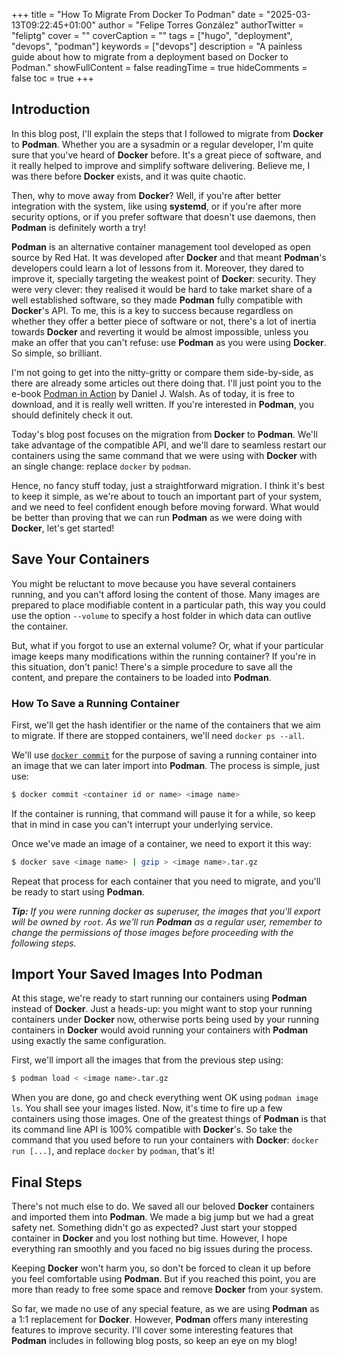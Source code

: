 +++
title = "How To Migrate From Docker To Podman"
date = "2025-03-13T09:22:45+01:00"
author = "Felipe Torres González"
authorTwitter = "feliptg"
cover = ""
coverCaption = ""
tags = ["hugo", "deployment", "devops", "podman"]
keywords = ["devops"]
description = "A painless guide about how to migrate from a deployment based on Docker to Podman."
showFullContent = false
readingTime = true
hideComments = false
toc = true
+++

## Introduction

In this blog post, I'll explain the steps that I followed to migrate from **Docker** to **Podman**. Whether you are a sysadmin or a regular developer, I'm quite sure that you've heard of **Docker** before. It's a great piece of software, and it really helped to improve and simplify software delivering. Believe me, I was there before **Docker** exists, and it was quite chaotic.

Then, why to move away from **Docker**? Well, if you're after better integration with the system, like using **systemd**, or if you're after more security options, or if you prefer software that doesn't use daemons, then **Podman** is definitely worth a try!

**Podman** is an alternative container management tool developed as open source by Red Hat. It was developed after **Docker** and that meant **Podman**'s developers could learn a lot of lessons from it. Moreover, they dared to improve it, specially targeting the weakest point of **Docker**: security. They were very clever: they realised it would be hard to take market share of a well established software, so they made **Podman** fully compatible with **Docker**'s API. To me, this is a key to success because regardless on whether they offer a better piece of software or not, there's a lot of inertia towards **Docker** and reverting it would be almost impossible, unless you make an offer that you can't refuse: use **Podman** as you were using **Docker**. So simple, so brilliant.

I'm not going to get into the nitty-gritty or compare them side-by-side, as there are already some articles out there doing that. I'll just point you to the e-book [Podman in Action](https://developers.redhat.com/e-books/podman-action) by Daniel J. Walsh. As of today, it is free to download, and it is really well written. If you're interested in **Podman**, you should definitely check it out.

Today's blog post focuses on the migration from **Docker** to **Podman**. We'll take advantage of the compatible API, and we'll dare to seamless restart our containers using the same command that we were using with **Docker** with an single change: replace `docker` by `podman`.

Hence, no fancy stuff today, just a straightforward migration. I think it's best to keep it simple, as we're about to touch an important part of your system, and we need to feel confident enough before moving forward. What would be better than proving that we can run **Podman** as we were doing with **Docker**, let's get started!

## Save Your Containers

You might be reluctant to move because you have several containers running, and you can't afford losing the content of those. Many images are prepared to place modifiable content in a particular path, this way you could use the option `--volume` to specify a host folder in which data can outlive the container.

But, what if you forgot to use an external volume? Or, what if your particular image keeps many modifications within the running container? If you're in this situation, don't panic! There's a simple procedure to save all the content, and prepare the containers to be loaded into **Podman**.

### How To Save a Running Container

First, we'll get the hash identifier or the name of the containers that we aim to migrate. If there are stopped containers, we'll need `docker ps --all`. 

We'll use [`docker commit`](https://docs.docker.com/reference/cli/docker/container/commit/) for the purpose of saving a running container into an image that we can later import into **Podman**. The process is simple, just use:

```bash
$ docker commit <container id or name> <image name>
```

If the container is running, that command will pause it for a while, so keep that in mind in case you can't interrupt your underlying service.

Once we've made an image of a container, we need to export it this way:

```bash
$ docker save <image name> | gzip > <image name>.tar.gz
```

Repeat that process for each container that you need to migrate, and you'll be ready to start using **Podman**.

***Tip:*** *If you were running docker as superuser, the images that you'll export will be owned by `root`. As we'll run **Podman** as a regular user, remember to change the permissions of those images before proceeding with the following steps.*

## Import Your Saved Images Into Podman

At this stage, we're ready to start running our containers using **Podman** instead of **Docker**. Just a heads-up: you might want to stop your running containers under **Docker** now, otherwise ports being used by your running containers in **Docker** would avoid running your containers with **Podman** using exactly the same configuration.

First, we'll import all the images that from the previous step using:

```bash
$ podman load < <image name>.tar.gz
```

When you are done, go and check everything went OK using `podman image ls`. You shall see your images listed. Now, it's time to fire up a few containers using those images. One of the greatest things of **Podman** is that its command line API is 100% compatible with **Docker**'s. So take the command that you used before to run your containers with **Docker**: `docker run [...]`, and replace `docker` by `podman`, that's it!

## Final Steps

There's not much else to do. We saved all our beloved **Docker** containers and imported them into **Podman**. We made a big jump but we had a great safety net. Something didn't go as expected? Just start your stopped container in **Docker** and you lost nothing but time. However, I hope everything ran smoothly and you faced no big issues during the process.

Keeping **Docker** won't harm you, so don't be forced to clean it up before you feel comfortable using **Podman**. But if you reached this point, you are more than ready to free some space and remove **Docker** from your system.

So far, we made no use of any special feature, as we are using **Podman** as a 1:1 replacement for **Docker**. However, **Podman** offers many interesting features to improve security. I'll cover some interesting features that **Podman** includes in following blog posts, so keep an eye on my blog!
